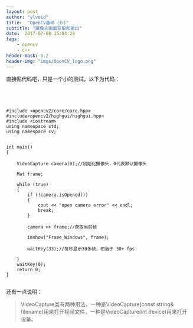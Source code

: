 ```yaml
---
layout: post
author: "ylvoid"
title:  "OpenCv基础（五)"
subtitle: "摄像头画面获取和输出"
date:  2017-07-08 15:04:29
tags:
    - opencv
    - c++
header-mask: 0.2
header-img: "imgs/OpenCV_logo.png"
---
```

直接贴代码吧，只是一个小的测试，以下为代码：

```




#include <opencv2/core/core.hpp>  
#include<opencv2/highgui/highgui.hpp>  
#include <iostream>  
using namespace std;
using namespace cv;


int main()
{

	VideoCapture camera(0);//初始化摄像头，0代表默认摄像头

	Mat frame;

	while (true) 
	{
		if (!camera.isOpened()) 
		{
			cout << "open camera error" << endl;
			break;
		}

		camera >> frame;//获取当前帧
		
		imshow("Frame_Windows", frame);
		
		waitKey(33);//每秒显示30多帧，相当于 30+ fps
		
	}
	waitKey(0);
	return 0;
}


```

还有一点说明：

> VideoCapture类有两种用法，一种是VideoCapture(const string& filename)用来打开视频文件，一种是VideoCapture(int device)用来打开设备。


 
